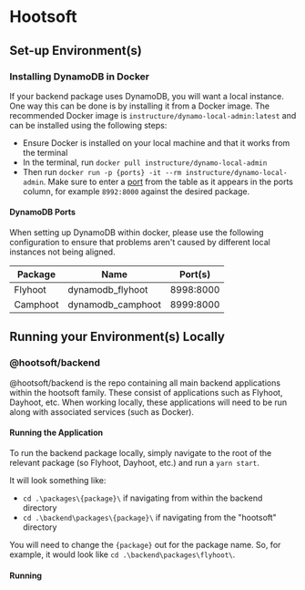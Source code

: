 # Hootsoft
## Set-up Environment(s)
### Installing DynamoDB in Docker
If your backend package uses DynamoDB, you will want a local instance. One way this can be done is by installing it from a Docker image. The recommended Docker image  is `instructure/dynamo-local-admin:latest` and can be installed using the following steps:


- Ensure Docker is installed on your local machine and that it works from the terminal
- In the terminal, run `docker pull instructure/dynamo-local-admin`
- Then run `docker run -p {ports} -it --rm instructure/dynamo-local-admin`. Make sure to enter a [port](#dynamodb-ports) from the table as it appears in the ports column, for example `8992:8000` against the desired package.

#### DynamoDB Ports
When setting up DynamoDB within docker, please use the following configuration to ensure that problems aren't caused by different local instances not being aligned. 

| Package | Name | Port(s) |
| ----------- | ----------- | ----------- |
| Flyhoot | dynamodb_flyhoot | 8998:8000 |
| Camphoot | dynamodb_camphoot | 8999:8000 |

## Running your Environment(s) Locally
### @hootsoft/backend
@hootsoft/backend is the repo containing all main backend applications within the hootsoft family. These consist of applications such as Flyhoot, Dayhoot, etc. When working locally, these applications will need to be run along with associated services (such as Docker). 

#### Running the Application
To run the backend package locally, simply navigate to the root of the relevant package (so Flyhoot, Dayhoot, etc.) and run a `yarn start`. 

It will look something like:

- `cd .\packages\{package}\` if navigating from within the backend directory
- `cd .\backend\packages\{package}\` if navigating from the "hootsoft" directory

You will need to change the `{package}` out for the package name. So, for example, it would look like `cd .\backend\packages\flyhoot\`.

#### Running 
